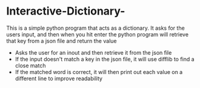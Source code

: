 # Interactive-Dictionary-
This is a simple python program that acts as a dictionary. 
It asks for the users input, and then when you hit enter the python program will retrieve that key from a json file 
and return the value 


<ul>
  <li> Asks the user for an inout and then retrieve it from the json file </li>
  <li> If the input doesn't match a key in the json file, it will use difflib to find a close match </li>
  <li> If the matched word is correct, it will then print out each value on a different line to improve readability </li>
</ul>
